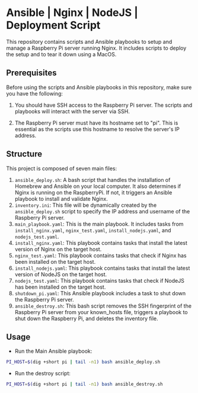 # Ansible | Nginx | NodeJS | Deployment Script 

This repository contains scripts and Ansible playbooks to setup and manage a Raspberry Pi server running Nginx. It includes scripts to deploy the setup and to tear it down using a MacOS.


## Prerequisites
Before using the scripts and Ansible playbooks in this repository, make sure you have the following:

1. You should have SSH access to the Raspberry Pi server. The scripts and playbooks will interact with the server via SSH.

2. The Raspberry Pi server must have its hostname set to "pi". This is essential as the scripts use this hostname to resolve the server's IP address.

## Structure

This project is composed of seven main files:
1. `ansible_deploy.sh`: A bash script that handles the installation of Homebrew and Ansible on your local computer. It also determines if Nginx is running on the RaspberryPi. If not, it triggers an Ansible playbook to install and validate Nginx.
2. `inventory.ini`: This file will be dynamically created by the `ansible_deploy.sh` script to specify the IP address and username of the Raspberry Pi server.
3. `main_playbook.yaml`: This is the main playbook. It includes tasks from `install_nginx.yaml`, `nginx_test.yaml`, `install_nodejs.yaml`, and `nodejs_test.yaml`.
4. `install_nginx.yaml`: This playbook contains tasks that install the latest version of Nginx on the target host.
5. `nginx_test.yaml`: This playbook contains tasks that check if Nginx has been installed on the target host.
6. `install_nodejs.yaml`: This playbook contains tasks that install the latest version of NodeJS on the target host.
7. `nodejs_test.yaml`: This playbook contains tasks that check if NodeJS has been installed on the target host.
8. `shutdown_pi.yaml`: This Ansible playbook includes a task to shut down the Raspberry Pi server.
9. `ansible_destroy.sh`: This bash script removes the SSH fingerprint of the Raspberry Pi server from your known_hosts file, triggers a playbook to shut down the Raspberry Pi, and deletes the inventory file.

## Usage

* Run the Main Ansible playbook:

```bash
PI_HOST=$(dig +short pi | tail -n1) bash ansible_deploy.sh
```

* Run the destroy script:
```bash
PI_HOST=$(dig +short pi | tail -n1) bash ansible_destroy.sh
```
